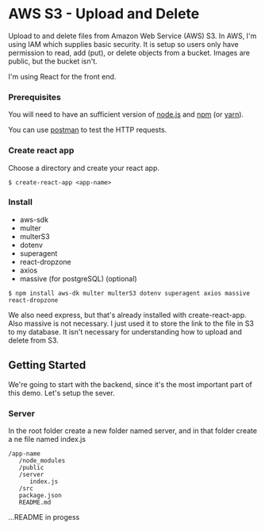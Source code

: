 # AWS S3 - Upload and Delete

Upload to and delete files from Amazon Web Service (AWS) S3. In AWS, I'm using IAM which supplies basic security. It is setup so users only have permission to read, add (put), or delete objects from a bucket. Images are public, but the bucket isn't. 

I'm using React for the front end.

### Prerequisites

You will need to have an sufficient version of [node.js](https://nodejs.org/en/) and [npm](https://nodejs.org/en/) (or [yarn](https://yarnpkg.com/lang/en/)).

You can use [postman](https://www.getpostman.com/) to test the HTTP requests.

### Create react app

Choose a directory and create your react app.
```
$ create-react-app <app-name>
```

### Install

* aws-sdk
* multer
* multerS3
* dotenv
* superagent
* react-dropzone
* axios
* massive (for postgreSQL) (optional)

```
$ npm install aws-dk multer multerS3 dotenv superagent axios massive react-dropzone
```

We also need express, but that's already installed with create-react-app. Also massive is not necessary. I just used it to store the link to the file in S3 to my database. It isn't necessary for understanding how to upload and delete from S3.

## Getting Started

We're going to start with the backend, since it's the most important part of this demo.
Let's setup the sever.

### Server

In the root folder create a new folder named server, and in that folder create a ne file named index.js
```
/app-name
   /node_modules
   /public
   /server
      index.js
   /src
   package.json
   README.md
```

...README in progess